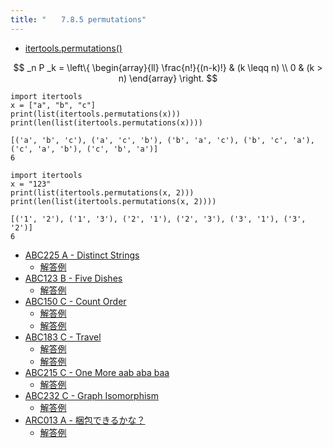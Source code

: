 ```yaml
---
title: "　　7.8.5 permutations"
---
```


* [itertools.permutations()](https://docs.python.org/ja/3/library/itertools.html#itertools.permutations)

$$
_n P _k = \left\{
\begin{array}{ll}
\frac{n!}{(n-k)!} & (k \leqq n) \\
0 & (k > n)
\end{array}
\right.
$$

```python:サンプルコード
import itertools
x = ["a", "b", "c"]
print(list(itertools.permutations(x)))
print(len(list(itertools.permutations(x))))
```

```text:実行結果
[('a', 'b', 'c'), ('a', 'c', 'b'), ('b', 'a', 'c'), ('b', 'c', 'a'), ('c', 'a', 'b'), ('c', 'b', 'a')]
6
```

```python:サンプルコード
import itertools
x = "123"
print(list(itertools.permutations(x, 2)))
print(len(list(itertools.permutations(x, 2))))
```

```text:実行結果
[('1', '2'), ('1', '3'), ('2', '1'), ('2', '3'), ('3', '1'), ('3', '2')]
6
```

- [ABC225 A - Distinct Strings](https://atcoder.jp/contests/abc225/tasks/abc225_a)
    - [解答例](https://atcoder.jp/contests/abc225/submissions/26996025)
- [ABC123 B - Five Dishes](https://atcoder.jp/contests/abc123/tasks/abc123_b)
    - [解答例](https://atcoder.jp/contests/abc123/submissions/15303735)
- [ABC150 C - Count Order](https://atcoder.jp/contests/abc150/tasks/abc150_c)
    - [解答例](https://atcoder.jp/contests/abc150/submissions/18293328)
    - [解答例](https://atcoder.jp/contests/abc150/submissions/18293337)
- [ABC183 C - Travel](https://atcoder.jp/contests/abc183/tasks/abc183_c)
    - [解答例](https://atcoder.jp/contests/abc183/submissions/24899045)
    - [解答例](https://atcoder.jp/contests/abc183/submissions/24899161)
- [ABC215 C - One More aab aba baa](https://atcoder.jp/contests/abc215/tasks/abc215_c)
    - [解答例](https://atcoder.jp/contests/abc215/submissions/27279893)
- [ABC232 C - Graph Isomorphism](https://atcoder.jp/contests/abc232/tasks/abc232_c)
    - [解答例](https://atcoder.jp/contests/abc232/submissions/30249491)
- [ARC013 A - 梱包できるかな？](https://atcoder.jp/contests/arc013/tasks/arc013_1)
    - [解答例](https://atcoder.jp/contests/arc013/submissions/18293384)